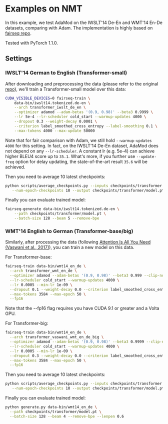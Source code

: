 ﻿# Examples on NMT

In this example, we test AdaMod on the IWSLT'14 De-En and WMT'14 En-De datasets, comparing with Adam. The implementation is highly based on [fairseq repo](https://github.com/pytorch/fairseq/tree/master/examples/translation).

Tested with PyTorch 1.1.0.

## Settings

### IWSLT'14 German to English (Transformer-small)
After downloading and preprocessing the data (please refer to the original [ repo](https://github.com/pytorch/fairseq/tree/master/examples/translation)), we'll train a Transformer-small model over this data:
```bash
CUDA_VISIBLE_DEVICES=0 fairseq-train \
    data-bin/iwslt14.tokenized.de-en \
    --arch transformer_iwslt_de_en \
    --optimizer adamod --adam-betas '(0.9, 0.98)' --beta3 0.9999 \
    --lr 5e-4 --lr-scheduler cold_start --warmup-updates 4000 \
    --dropout 0.3 --weight-decay 0.0001 \
    --criterion label_smoothed_cross_entropy --label-smoothing 0.1 \
    --max-tokens 4000 --max-update 50000
```
Note that for fair comparison with Adam, we still hold `--warmup-updates 4000` for this setting. In fact, on the IWSLT'14 De-En dataset, AdaMod does not depend on any `--lr-scheduler`. A constant lr (e.g. 5e-4) can achieve higher BLEU4 score up to `35.1`. What's more, if you further use `--update-freq` option for delay updating, the state-of-the-art result `35.6` will be achieved.

Then you need to average 10 latest checkpoints:
```bash
python scripts/average_checkpoints.py --inputs checkpoints/transformer \
   --num-epoch-checkpoints 10 --output checkpoints/transformer/model.pt
```

Finally you can evaluate trained model:
```bash
fairseq-generate data-bin/iwslt14.tokenized.de-en \
    --path checkpoints/transformer/model.pt \
    --batch-size 128 --beam 5 --remove-bpe
```

### WMT'14 English to German (Transformer-base/big)
Similarly, after processing the data (following [Attention Is All You Need (Vaswani et al., 2017)](https://arxiv.org/abs/1706.03762)), you can train a new model on this data.

For Transformer-base:
```bash
fairseq-train data-bin/wmt14_en_de \
  --arch transformer_wmt_en_de \
  --optimizer adamod --adam-betas '(0.9, 0.98)' --beta3 0.999 --clip-norm 0.0 \
  --lr-scheduler cold_start --warmup-updates 4000 \
  --lr 0.0005 --min-lr 1e-09 \
  --dropout 0.1 --weight-decay 0.0 --criterion label_smoothed_cross_entropy --label-smoothing 0.1 \
  --max-tokens 3584 --max-epoch 50 \
  --fp16
```
Note that the --fp16 flag requires you have CUDA 9.1 or greater and a Volta GPU.

For Transformer-big:
```bash
fairseq-train data-bin/wmt14_en_de \
  --arch transformer_vaswani_wmt_en_de_big \
  --optimizer adamod --adam-betas '(0.9, 0.98)' --beta3 0.9999 --clip-norm 0.0 \
  --lr-scheduler cold_start --warmup-updates 4000 \
  --lr 0.0005 --min-lr 1e-09 \
  --dropout 0.3 --weight-decay 0.0 --criterion label_smoothed_cross_entropy --label-smoothing 0.1 \
  --max-tokens 3584 --max-epoch 50 \
  --fp16
```

Then you need to average 10 latest checkpoints:
```bash
python scripts/average_checkpoints.py --inputs checkpoints/transformer \
   --num-epoch-checkpoints 10 --output checkpoints/transformer/model.pt
```

Finally you can evaluate trained model:
```bash
python generate.py data-bin/wmt14_en_de \
  --path checkpoints/transformer/model.pt \
  --batch-size 128 --beam 4 --remove-bpe --lenpen 0.6
```
